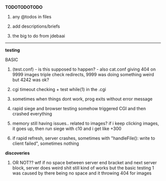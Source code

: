 

**TODOTODOTODO**

1) 
	any @todos in files

2) 
	add descriptions/briefs

3) 	
	the big to do from jdebaai


-------------------

**testing**

BASIC

1) 	(test.conf) - is this supposed to happen? - also cat.conf giving 404 on 9999 images
	triple check redirects, 9999 was doing something weird but 4242 was ok?

2) 	
	cgi timeout checking + test while(1) in the .cgi

3) 
	sometimes when things dont work, prog exits without error message

4) 
	rapid siege and browser testing somehow triggered CGI and then crashed everything

5) 	
	memory still having issues.. related to images? if i keep clicking images, it goes up, then run siege with c10 and i get like +300

6) 	
	if rapid refresh, server crashes, sometimes with "handleFile(): write to client failed", sometimes nothing



**discoveries**

1) 	OR NOT?? wtf
	if no space between server end bracket and next server block, server does weird shit
		still kind of works but the basic testing 1 was caused by there being no space
		and it throwing 404 for images
		